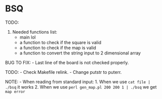 # BSQ

TODO:
1. Needed functions list:
	- main lol
	- a function to check if the square is valid
	- a function to check if the map is valid
	- a function to convert the string input to 2 dimensional array

BUG TO FIX:
    - Last line of the board is not checked properly.

TODO:
    - Check Makefile relink.
    - Change putstr to puterr.

NOTE:
    - When reading from standard input:
        1. When we use `cat file | ./bsq` it works
        2. When we use `perl gen_map.pl 200 200 1 | ./bsq` we get `map error`


